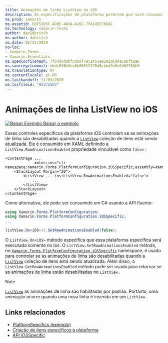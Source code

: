 ```yaml
---
title: Animações de linha ListView no iOS
description: As especificações de plataforma permitem que você consuma a funcionalidade que só está disponível em uma plataforma específica, sem implementar renderizadores ou efeitos personalizados. Este artigo explica como consumir a plataforma específica do iOS que controla se as animações de linha são desabilitadas quando a coleção de itens ListView está sendo atualizada.
ms.prod: xamarin
ms.assetid: E8F5103F-4D8E-4A5A-A16C-7FA14EE786AC
ms.technology: xamarin-forms
author: davidbritch
ms.author: dabritch
ms.date: 02/21/2019
no-loc:
- Xamarin.Forms
- Xamarin.Essentials
ms.openlocfilehash: 7f64dcd0bfcd68f7e5145ce8191dcd4a580fb2a6
ms.sourcegitcommit: ebdc016b3ec0b06915170d0cbbd9e0e2469763b9
ms.translationtype: MT
ms.contentlocale: pt-BR
ms.lasthandoff: 11/05/2020
ms.locfileid: "93372503"
---
```

# <a name="listview-row-animations-on-ios"></a>Animações de linha ListView no iOS

[![Baixar Exemplo](~/media/shared/download.png) Baixar o exemplo](/samples/xamarin/xamarin-forms-samples/userinterface-platformspecifics)

Esses controles específicos da plataforma iOS controlam se as animações de linha são desabilitadas quando a [`ListView`](xref:Xamarin.Forms.ListView) coleção de itens está sendo atualizada. Ele é consumido em XAML definindo a `ListView.RowAnimationsEnabled` propriedade vinculável como `false` :

```xaml
<ContentPage ...
             xmlns:ios="clr-namespace:Xamarin.Forms.PlatformConfiguration.iOSSpecific;assembly=Xamarin.Forms.Core">
    <StackLayout Margin="20">
        <ListView ... ios:ListView.RowAnimationsEnabled="false">
            ...
        </ListView>
    </StackLayout>
</ContentPage>
```

Como alternativa, ele pode ser consumido em C# usando a API fluente:

```csharp
using Xamarin.Forms.PlatformConfiguration;
using Xamarin.Forms.PlatformConfiguration.iOSSpecific;
...

listView.On<iOS>().SetRowAnimationsEnabled(false);
```

O `ListView.On<iOS>` método especifica que essa plataforma específica será executada somente no Ios. O `ListView.SetRowAnimationsEnabled` método, no [`Xamarin.Forms.PlatformConfiguration.iOSSpecific`](xref:Xamarin.Forms.PlatformConfiguration.iOSSpecific) namespace, é usado para controlar se as animações de linha são desabilitadas quando a [`ListView`](xref:Xamarin.Forms.ListView) coleção de itens está sendo atualizada. Além disso, o `ListView.GetRowAnimationsEnabled` método pode ser usado para retornar se as animações de linha estão desabilitadas no `ListView` .

> [!NOTE]
> [`ListView`](xref:Xamarin.Forms.ListView) as animações de linha são habilitadas por padrão. Portanto, uma animação ocorre quando uma nova linha é inserida em um `ListView` .

## <a name="related-links"></a>Links relacionados

- [PlatformSpecifics (exemplo)](/samples/xamarin/xamarin-forms-samples/userinterface-platformspecifics)
- [Criação de itens específicos à plataforma](~/xamarin-forms/platform/platform-specifics/index.md#creating-platform-specifics)
- [API iOSSpecific](xref:Xamarin.Forms.PlatformConfiguration.iOSSpecific)